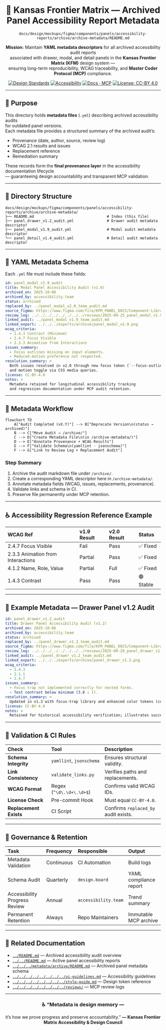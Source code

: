 <div align="center">

# 🧾 Kansas Frontier Matrix — Archived Panel Accessibility Report Metadata  
`docs/design/mockups/figma/components/panels/accessibility-reports/archive/archive-metadata/README.md`

**Mission:** Maintain **YAML metadata descriptors** for all archived accessibility audit reports  
associated with drawer, modal, and detail panels in the **Kansas Frontier Matrix (KFM)** design system —  
ensuring long-term reproducibility, WCAG traceability, and **Master Coder Protocol (MCP)** compliance.

[![Design Standards](https://img.shields.io/badge/Design-Human%20Centered-orange)](../../../../../../../../)
[![Accessibility](https://img.shields.io/badge/Accessibility-WCAG%202.1%20AA-yellow)](../../../../../../../../)
[![Docs · MCP](https://img.shields.io/badge/Docs-MCP-blue)](../../../../../../../../../)
[![License: CC-BY 4.0](https://img.shields.io/badge/License-CC--BY%204.0-green)](../../../../../../../../../LICENSE)

</div>

---

## 🎯 Purpose

This directory holds **metadata files** (`.yml`) describing archived accessibility audits  
for outdated panel versions.  
Each metadata file provides a structured summary of the archived audit’s:
- Provenance (date, author, source, review log)
- WCAG 2.1 results and issues
- Replacement reference
- Remediation summary

These records form the **final provenance layer** in the accessibility documentation lifecycle  
— guaranteeing design accountability and transparent MCP validation.

---

## 🧭 Directory Structure

```text
docs/design/mockups/figma/components/panels/accessibility-reports/archive/archive-metadata/
├── README.md                                 # Index (this file)
├── panel_drawer_v1.2_audit.yml               # Drawer audit metadata descriptor
├── panel_modal_v1.9_audit.yml                # Modal audit metadata descriptor
└── panel_detail_v1.4_audit.yml               # Detail audit metadata descriptor
````

---

## 🧩 YAML Metadata Schema

Each `.yml` file must include these fields:

```yaml
id: panel_modal_v1.9_audit
title: Modal Panel Accessibility Audit (v1.9)
archived_on: 2025-10-06
archived_by: accessibility.team
status: archived
replaced_by: ../panel_modal_v2.0_team_audit.md
source_figma: https://www.figma.com/file/KFM_PANEL_DOCS/Component-Library?node-id=270%3A550
review_log: ../../../../../../../../reviews/2025-09-25_panel_modal_v1.9.md
linked_audit: ../panel_modal_v1.9_team_audit.md
linked_export: ../../../exports/archive/panel_modal_v1.9.png
wcag_criteria:
  - 1.4.3 Contrast (Minimum)
  - 2.4.7 Focus Visible
  - 2.3.3 Animation from Interactions
issues_summary:
  - Focus outlines missing on input elements.
  - Reduced-motion preference not respected.
resolution_summary: >
  Both issues resolved in v2.0 through new focus token (`--focus-outline-accent`)
  and motion toggle via CSS media queries.
license: CC-BY-4.0
notes: >
  Metadata retained for longitudinal accessibility tracking
  and regression documentation under MCP audit retention.
```

---

## 🧮 Metadata Workflow

```mermaid
flowchart TD
    A["Audit Completed (vX.Y)"] --> B["Deprecate Version\n(status → archived)"]
    B --> C["Move Audit → /archive/"]
    C --> D["Create Metadata File\n(in /archive-metadata/)"]
    D --> E["Annotate Provenance + WCAG Results"]
    E --> F["Validate Schema\n(yamllint · jsonschema)"]
    F --> G["Link to Review Log + Replacement Audit"]
```

<!-- END OF MERMAID -->

### Step Summary

1. Archive the audit markdown file under `/archive/`.
2. Create a corresponding YAML descriptor here in `/archive-metadata/`.
3. Annotate metadata fields (WCAG, issues, replacements, provenance).
4. Validate links and schema in CI.
5. Preserve file permanently under MCP retention.

---

## ♿ Accessibility Regression Reference Example

| WCAG Ref                          | v1.9 Result | v2.0 Result | Status    |
| :-------------------------------- | :---------- | :---------- | :-------- |
| 2.4.7 Focus Visible               | Fail        | Pass        | ✅ Fixed   |
| 2.3.3 Animation from Interactions | Partial     | Pass        | ✅ Fixed   |
| 4.1.2 Name, Role, Value           | Partial     | Full        | ✅ Fixed   |
| 1.4.3 Contrast                    | Pass        | Pass        | 🟢 Stable |

---

## 🧩 Example Metadata — Drawer Panel v1.2 Audit

```yaml
id: panel_drawer_v1.2_audit
title: Drawer Panel Accessibility Audit (v1.2)
archived_on: 2025-10-06
archived_by: accessibility.team
status: archived
replaced_by: ../panel_drawer_v1.3_team_audit.md
source_figma: https://www.figma.com/file/KFM_PANEL_DOCS/Component-Library?node-id=305%3A480
review_log: ../../../../../../../../reviews/2025-09-20_panel_drawer_v1.2.md
linked_audit: ../panel_drawer_v1.2_team_audit.md
linked_export: ../../../exports/archive/panel_drawer_v1.2.png
wcag_criteria:
  - 1.4.3
  - 2.1.1
  - 2.4.7
issues_summary:
  - Focus trap not implemented correctly for nested forms.
  - Text contrast below minimum (3.8 : 1).
resolution_summary: >
  Updated in v1.3 with focus-trap library and enhanced color tokens (contrast 4.8 : 1).
license: CC-BY-4.0
notes: >
  Retained for historical accessibility verification; illustrates successful remediation.
```

---

## 🧾 Validation & CI Rules

| Check                  | Tool                     | Description                          |
| :--------------------- | :----------------------- | :----------------------------------- |
| **Schema Integrity**   | `yamllint`, `jsonschema` | Ensures structural validity.         |
| **Link Consistency**   | `validate_links.py`      | Verifies paths and replacements.     |
| **WCAG Format**        | Regex (`^\d\.\d+\.\d+$`) | Confirms valid WCAG IDs.             |
| **License Check**      | Pre-commit Hook          | Must equal `CC-BY-4.0`.              |
| **Replacement Exists** | CI Script                | Confirms `replaced_by` audit exists. |

---

## 🧠 Governance & Retention

| Task                          | Frequency  | Responsible          | Output                 |
| :---------------------------- | :--------- | :------------------- | :--------------------- |
| Metadata Validation           | Continuous | CI Automation        | Build logs             |
| Schema Audit                  | Quarterly  | `design.board`       | YAML compliance report |
| Accessibility Progress Review | Annual     | `accessibility.team` | Trend summary          |
| Permanent Retention           | Always     | Repo Maintainers     | Immutable MCP archive  |

---

## 🧩 Related Documentation

* [`../README.md`](../README.md) — Archived accessibility audit overview
* [`../../README.md`](../../README.md) — Active panel accessibility reports
* [`../../../metadata/archive/README.md`](../../../metadata/archive/README.md) — Archived panel metadata schema
* [`../../../../../../../../ui-guidelines.md`](../../../../../../../../ui-guidelines.md) — Accessibility guidelines
* [`../../../../../../../../style-guide.md`](../../../../../../../../style-guide.md) — Design token reference
* [`../../../../../../../../reviews/`](../../../../../../../../reviews/) — MCP review logs

---

<div align="center">

### ♿ “Metadata is design memory —

it’s how we prove progress and preserve accountability.”
**— Kansas Frontier Matrix Accessibility & Design Council**

</div>
